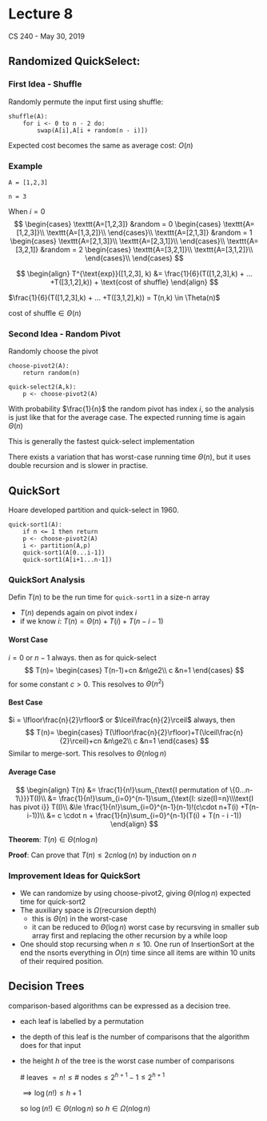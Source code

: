 # Lecture 8

CS 240 - May 30, 2019

## Randomized QuickSelect:

### First Idea - Shuffle

Randomly permute the input first using shuffle:

```pseudocode
shuffle(A):
	for i <- 0 to n - 2 do:
		swap(A[i],A[i + random(n - i)])
```

Expected cost becomes the same as average cost: $O(n)$

### Example

`A = [1,2,3]`

`n = 3`

When $i = 0$
$$
\begin{cases}
\texttt{A=[1,2,3]} &random = 0
\begin{cases}
\texttt{A=[1,2,3]}\\
\texttt{A=[1,3,2]}\\
\end{cases}\\
\texttt{A=[2,1,3]} &random = 1
\begin{cases}
\texttt{A=[2,1,3]}\\
\texttt{A=[2,3,1]}\\
\end{cases}\\
\texttt{A=[3,2,1]} &random = 2
\begin{cases}
\texttt{A=[3,2,1]}\\
\texttt{A=[3,1,2]}\\
\end{cases}\\
\end{cases}
$$

$$
\begin{align}
T^{\text{exp}}([1,2,3], k) &= \frac{1}{6}(T([1,2,3],k) + ... +T([3,1,2],k)) + \text{cost of shuffle}
\end{align}
$$

$\frac{1}{6}(T([1,2,3],k) + ... +T([3,1,2],k)) = T(n,k) \in \Theta(n)$

$\text{cost of shuffle} \in \Theta(n)$

### Second Idea - Random Pivot

Randomly choose the pivot

```pseudocode
choose-pivot2(A):
	return random(n)

quick-select2(A,k):
	p <- choose-pivot2(A)
```



With probability $\frac{1}{n}$ the random pivot has index $i$, so the analysis is just like that for the average case. The expected running time is again $\Theta(n)$

This is generally the fastest quick-select implementation

There exists a variation that has worst-case running time $\Theta(n)$, but it uses double recursion and is slower in practise.

## QuickSort

Hoare developed partition and quick-select in 1960.

```pseudocode
quick-sort1(A):
	if n <= 1 then return
	p <- choose-pivot2(A)
	i <- partition(A,p)
	quick-sort1(A[0...i-1])
	quick-sort1(A[i+1...n-1])
```

### QuickSort Analysis

Defin $T(n)$ to be the run time for `quick-sort1` in a size-n array

- $T(n)$ depends again on pivot index $i$
- if we know $i$: $T(n) = \Theta(n) + T(i) + T(n-i-1)$

#### Worst Case

$i = 0$ or $n-1$ always. then as for quick-select
$$
T(n)=
\begin{cases}
T(n-1)+cn &n\ge2\\
c &n=1
\end{cases}
$$
for some constant $c > 0$. This resolves to $\Theta(n^2)$

#### Best Case

$i = \lfloor\frac{n}{2}\rfloor$ or $\lceil\frac{n}{2}\rceil$ always, then
$$
T(n)=
\begin{cases}
T(\lfloor\frac{n}{2}\rfloor)+T(\lceil\frac{n}{2}\rceil)+cn &n\ge2\\
c &n=1
\end{cases}
$$
Similar to merge-sort. This resolves to $\Theta(n\log n)$

#### Average Case

$$
\begin{align}
T(n) &= \frac{1}{n!}\sum_{\text{I permutation of \{0...n-1\}}}T(I)\\
&= \frac{1}{n!}\sum_{i=0}^{n-1}\sum_{\text{I: size(I)=n}\\\text{I has pivot i}} T(I)\\
&\le \frac{1}{n!}\sum_{i=0}^{n-1}(n-1)!(c\cdot n+T(i) +T(n-i-1))\\
&= c \cdot n + \frac{1}{n}\sum_{i=0}^{n-1}(T(i) + T(n - i -1))
\end{align}
$$



**Theorem**: $T(n) \in \Theta(n\log n)$

**Proof**: Can prove that $T(n) \le 2cn\log(n)$ by induction on $n$

### Improvement Ideas for QuickSort

- We can randomize by using choose-pivot2, giving $\Theta(n\log n)$ expected time for quick-sort2
- The auxiliary space is $\Omega(\text{recursion depth})$
  - this is $\Theta(n)$ in the worst-case
  - it can be reduced to $\Theta(\log n)$ worst case by recursving in smaller sub array first and replacing the other recursion by a while loop
- One should stop recursing when $n\le10$. One run of InsertionSort at the end the nsorts everything in $O(n)$ time since all items are within 10 units of their required position.

## Decision Trees

comparison-based algorithms can be expressed as a decision tree.

- each leaf is labelled by a permutation

- the depth of this leaf is the number of comparisons that the algorithm does for that input

- the height $h$ of the tree is the worst case number of comparisons

  $\text{# leaves } = n! \le \text{# nodes} \le 2^{h+1}-1 \le 2^{h+1}$

  $\implies \log(n!) \le h + 1$

  so $\log(n!) \in \Theta(n\log n)$ so $h \in \Omega(n \log n)$

